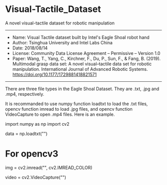 # Visual-Tactile_Dataset
A novel visual-tactile dataset for robotic manipulation
***********************************************************
* Name:       Visual Tactile dataset built by Intel's Eagle Shoal robot hand
* Author:     Tsinghua University and Intel Labs China
* Date:       2018/08/14
* License:    Community Data License Agreement – Permissive – Version 1.0
* Paper:       Wang, T., Yang, C., Kirchner, F., Du, P., Sun, F., & Fang, B. (2019). Multimodal grasp data set: A novel visual–tactile data set for robotic manipulation. International Journal of Advanced Robotic Systems. https://doi.org/10.1177/1729881418821571
***********************************************************
There are three file types in the Eagle Shoal Dataset. They
are .txt, .jpg and .mp4, respectively.

It is recommanded to use numpy function loadtxt to load the
.txt files, opencv function imread to load .jpg files, and
opencv function VideoCapture to open .mp4 files. Here is an
example.

import numpy as np
import cv2

data = np.loadtxt("<Path-to-txt-file>")

# For opencv3
img = cv2.imread("<Path-to-jpg-file>", cv2.IMREAD_COLOR)

video = cv2.VideoCapture("<Path-to-jpg-file>")
